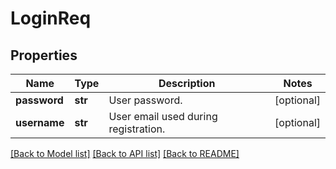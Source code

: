 # LoginReq

## Properties
Name | Type | Description | Notes
------------ | ------------- | ------------- | -------------
**password** | **str** | User password. | [optional] 
**username** | **str** | User email used during registration. | [optional] 

[[Back to Model list]](../README.md#documentation-for-models) [[Back to API list]](../README.md#documentation-for-api-endpoints) [[Back to README]](../README.md)


